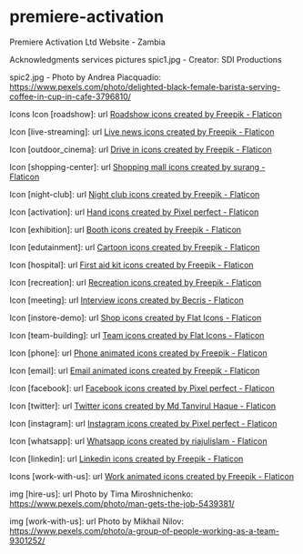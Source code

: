 # premiere-activation
Premiere Activation Ltd Website - Zambia

Acknowledgments
  services pictures
  spic1.jpg - Creator: SDI Productions

  spic2.jpg - Photo by Andrea Piacquadio: https://www.pexels.com/photo/delighted-black-female-barista-serving-coffee-in-cup-in-cafe-3796810/


Icons
  Icon [roadshow]: url <a href="https://www.flaticon.com/free-icons/roadshow" title="roadshow icons">Roadshow icons created by Freepik - Flaticon</a>

  Icon [live-streaming]: url <a href="https://www.flaticon.com/free-icons/live-news" title="live news icons">Live news icons created by Freepik - Flaticon</a>

  Icon [outdoor_cinema]: url <a href="https://www.flaticon.com/free-icons/drive-in" title="drive in icons">Drive in icons created by Freepik - Flaticon</a>

  Icon [shopping-center]: url <a href="https://www.flaticon.com/free-icons/shopping-mall" title="shopping mall icons">Shopping mall icons created by surang - Flaticon</a>

  Icon [night-club]: url <a href="https://www.flaticon.com/free-icons/night-club" title="night club icons">Night club icons created by Freepik - Flaticon</a>

  Icon [activation]: url <a href="https://www.flaticon.com/free-icons/hand" title="hand icons">Hand icons created by Pixel perfect - Flaticon</a>

  Icon [exhibition]: url <a href="https://www.flaticon.com/free-icons/booth" title="Booth icons">Booth icons created by Freepik - Flaticon</a>

  Icon [edutainment]: url <a href="https://www.flaticon.com/free-icons/cartoon" title="cartoon icons">Cartoon icons created by Freepik - Flaticon</a>

  Icon [hospital]: url <a href="https://www.flaticon.com/free-icons/first-aid-kit" title="first aid kit icons">First aid kit icons created by Freepik - Flaticon</a>

  Icon [recreation]: url <a href="https://www.flaticon.com/free-icons/recreation" title="recreation icons">Recreation icons created by Freepik - Flaticon</a>

  Icon [meeting]: url <a href="https://www.flaticon.com/free-icons/interview" title="interview icons">Interview icons created by Becris - Flaticon</a>

  Icon [instore-demo]: url <a href="https://www.flaticon.com/free-icons/shop" title="shop icons">Shop icons created by Flat Icons - Flaticon</a>

  Icon [team-building]: url <a href="https://www.flaticon.com/free-icons/team" title="team icons">Team icons created by Flat Icons - Flaticon</a>

  Icon [phone]: url <a href="https://www.flaticon.com/free-animated-icons/phone" title="phone animated icons">Phone animated icons created by Freepik - Flaticon</a>

  Icon [email]: url <a href="https://www.flaticon.com/free-animated-icons/email" title="email animated icons">Email animated icons created by Freepik - Flaticon</a>

  Icon [facebook]: url <a href="https://www.flaticon.com/free-icons/facebook" title="facebook icons">Facebook icons created by Pixel perfect - Flaticon</a>

  Icon [twitter]: url <a href="https://www.flaticon.com/free-icons/twitter" title="twitter icons">Twitter icons created by Md Tanvirul Haque - Flaticon</a>

  Icon [instagram]: url <a href="https://www.flaticon.com/free-icons/instagram" title="instagram icons">Instagram icons created by Pixel perfect - Flaticon</a>

  Icon [whatsapp]: url <a href="https://www.flaticon.com/free-icons/whatsapp" title="whatsapp icons">Whatsapp icons created by riajulislam - Flaticon</a>

  Icon [linkedin]: url <a href="https://www.flaticon.com/free-icons/linkedin" title="linkedin icons">Linkedin icons created by Freepik - Flaticon</a>

  Icons [work-with-us]: url <a href="https://www.flaticon.com/free-icons/work" title="work animated icons">Work animated icons created by Freepik - Flaticon</a>

  img [hire-us]: url Photo by Tima Miroshnichenko: https://www.pexels.com/photo/man-gets-the-job-5439381/

  img [work-with-us]: url Photo by Mikhail Nilov: https://www.pexels.com/photo/a-group-of-people-working-as-a-team-9301252/
